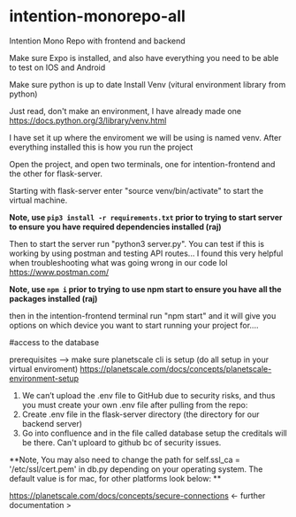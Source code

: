 # intention-monorepo-all

Intention Mono Repo with frontend and backend

Make sure Expo is installed, and also have everything you need to be able to test
on IOS and Android

Make sure python is up to date
Install Venv (vitural environment library from python)

Just read, don't make an environment, I have already made one
https://docs.python.org/3/library/venv.html

I have set it up where the enviroment we will be using is named venv. After everything installed this
is how you run the project

Open the project, and open two terminals, one for intention-frontend and the other for flask-server.

Starting with flask-server enter "source venv/bin/activate" to start the virtual machine.

**Note, use `pip3 install -r requirements.txt` prior to trying to start server to ensure you have required dependencies installed (raj)**

Then to start the server run "python3 server.py". You can test if this is working by using postman and testing API routes... I found this very helpful when troubleshooting what was going wrong in our code lol https://www.postman.com/

**Note, use `npm i` prior to trying to use npm start to ensure you have all the packages installed (raj)**

then in the intention-frontend terminal run "npm start" and it will give you options on which device you want to start running your project for....

#access to the database 

prerequisites --> 
make sure planetscale cli is setup (do all setup in your virtual enviroment)
https://planetscale.com/docs/concepts/planetscale-environment-setup

1. We can’t upload the .env file to GitHub due to security risks, and thus you must create your own .env file after pulling from the repo:
2. Create .env file in the flask-server directory (the directory for our backend server)
3. Go into confluence and in the file called database setup the creditals will be there. Can't uploard to github bc of security issues. 

**Note, You may also need to change the path for self.ssl_ca = '/etc/ssl/cert.pem' in db.py depending on your operating system. The default value is for mac, for other platforms look below: ** 

https://planetscale.com/docs/concepts/secure-connections <- further documentation >

